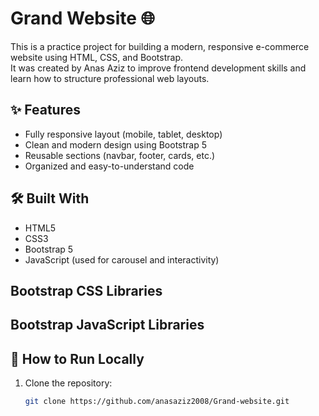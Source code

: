 # Grand Website 🌐

This is a practice project for building a modern, responsive e-commerce website using HTML, CSS, and Bootstrap.  
It was created by Anas Aziz to improve frontend development skills and learn how to structure professional web layouts.

## ✨ Features

- Fully responsive layout (mobile, tablet, desktop)
- Clean and modern design using Bootstrap 5
- Reusable sections (navbar, footer, cards, etc.)
- Organized and easy-to-understand code

## 🛠 Built With

- HTML5  
- CSS3  
- Bootstrap 5
- JavaScript (used for carousel and interactivity)

## Bootstrap CSS Libraries

<link href="https://cdn.jsdelivr.net/npm/bootstrap@5.3.2/dist/css/bootstrap.min.css" rel="stylesheet"
        integrity="sha384-T3c6CoIi6uLrA9TneNEoa7RxnatzjcDSCmG1MXxSR1GAsXEV/Dwwykc2MPK8M2HN" crossorigin="anonymous" />

## Bootstrap JavaScript Libraries

<script src="https://cdn.jsdelivr.net/npm/@popperjs/core@2.11.8/dist/umd/popper.min.js"
        integrity="sha384-I7E8VVD/ismYTF4hNIPjVp/Zjvgyol6VFvRkX/vR+Vc4jQkC+hVqc2pM8ODewa9r"
        crossorigin="anonymous"></script>

## 🧪 How to Run Locally

1. Clone the repository:
   ```bash
   git clone https://github.com/anasaziz2008/Grand-website.git
